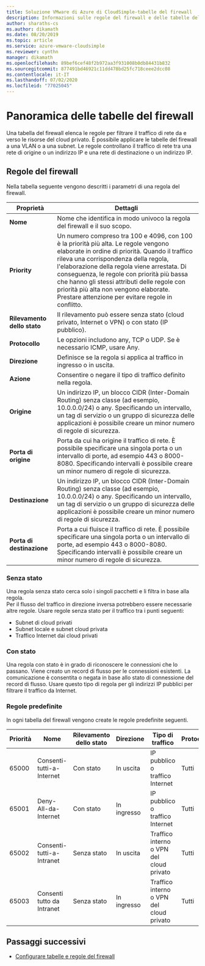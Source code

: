 ```yaml
---
title: Soluzione VMware di Azure di CloudSimple-tabelle del firewall
description: Informazioni sulle regole del firewall e delle tabelle del firewall del cloud privato CloudSimple.
author: sharaths-cs
ms.author: dikamath
ms.date: 08/20/2019
ms.topic: article
ms.service: azure-vmware-cloudsimple
ms.reviewer: cynthn
manager: dikamath
ms.openlocfilehash: 89bef6cef48f2b972aa3f931008b0db84431b832
ms.sourcegitcommit: 877491bd46921c11dd478bd25fc718ceee2dcc08
ms.contentlocale: it-IT
ms.lasthandoff: 07/02/2020
ms.locfileid: "77025045"
---
```

# <a name="firewall-tables-overview"></a>Panoramica delle tabelle del firewall

Una tabella del firewall elenca le regole per filtrare il traffico di rete da e verso le risorse del cloud privato. È possibile applicare le tabelle del firewall a una VLAN o a una subnet. Le regole controllano il traffico di rete tra una rete di origine o un indirizzo IP e una rete di destinazione o un indirizzo IP.

## <a name="firewall-rules"></a>Regole del firewall

Nella tabella seguente vengono descritti i parametri di una regola del firewall.

| Proprietà | Dettagli |
| ---------| --------|
| **Nome** | Nome che identifica in modo univoco la regola del firewall e il suo scopo. |
| **Priority** | Un numero compreso tra 100 e 4096, con 100 è la priorità più alta. Le regole vengono elaborate in ordine di priorità. Quando il traffico rileva una corrispondenza della regola, l'elaborazione della regola viene arrestata. Di conseguenza, le regole con priorità più bassa che hanno gli stessi attributi delle regole con priorità più alta non vengono elaborate.  Prestare attenzione per evitare regole in conflitto. |
| **Rilevamento dello stato** | Il rilevamento può essere senza stato (cloud privato, Internet o VPN) o con stato (IP pubblico).  |
| **Protocollo** | Le opzioni includono any, TCP o UDP. Se è necessario ICMP, usare Any. |
| **Direzione** | Definisce se la regola si applica al traffico in ingresso o in uscita. |
| **Azione** | Consentire o negare il tipo di traffico definito nella regola. |
| **Origine** | Un indirizzo IP, un blocco CIDR (Inter-Domain Routing) senza classe (ad esempio, 10.0.0.0/24) o any.  Specificando un intervallo, un tag di servizio o un gruppo di sicurezza delle applicazioni è possibile creare un minor numero di regole di sicurezza. |
| **Porta di origine** | Porta da cui ha origine il traffico di rete.  È possibile specificare una singola porta o un intervallo di porte, ad esempio 443 o 8000-8080. Specificando intervalli è possibile creare un minor numero di regole di sicurezza. |
| **Destinazione** | Un indirizzo IP, un blocco CIDR (Inter-Domain Routing) senza classe (ad esempio, 10.0.0.0/24) o any.  Specificando un intervallo, un tag di servizio o un gruppo di sicurezza delle applicazioni è possibile creare un minor numero di regole di sicurezza.  |
| **Porta di destinazione** | Porta a cui fluisce il traffico di rete.  È possibile specificare una singola porta o un intervallo di porte, ad esempio 443 o 8000-8080. Specificando intervalli è possibile creare un minor numero di regole di sicurezza.|

### <a name="stateless"></a>Senza stato

Una regola senza stato cerca solo i singoli pacchetti e li filtra in base alla regola.  
Per il flusso del traffico in direzione inversa potrebbero essere necessarie altre regole.  Usare regole senza stato per il traffico tra i punti seguenti:

* Subnet di cloud privati
* Subnet locale e subnet cloud privata
* Traffico Internet dai cloud privati

### <a name="stateful"></a>Con stato

 Una regola con stato è in grado di riconoscere le connessioni che lo passano. Viene creato un record di flusso per le connessioni esistenti. La comunicazione è consentita o negata in base allo stato di connessione del record di flusso.  Usare questo tipo di regola per gli indirizzi IP pubblici per filtrare il traffico da Internet.

### <a name="default-rules"></a>Regole predefinite

In ogni tabella del firewall vengono create le regole predefinite seguenti.

|Priorità|Nome|Rilevamento dello stato|Direzione|Tipo di traffico|Protocollo|Source (Sorgente)|Porta di origine|Destination|Porta di destinazione|Action|
|--------|----|--------------|---------|------------|--------|------|-----------|-----------|----------------|------|
|65000|Consenti-tutti-a-Internet|Con stato|In uscita|IP pubblico o traffico Internet|Tutti|Qualsiasi|Qualsiasi|Qualsiasi|Qualsiasi|Consenti|
|65001|Deny-All-da-Internet|Con stato|In ingresso|IP pubblico o traffico Internet|Tutti|Qualsiasi|Qualsiasi|Qualsiasi|Qualsiasi|Nega|
|65002|Consenti-tutti-a-Intranet|Senza stato|In uscita|Traffico interno o VPN del cloud privato|Tutti|Qualsiasi|Qualsiasi|Qualsiasi|Qualsiasi|Consenti|
|65003|Consenti tutto da Intranet|Senza stato|In ingresso|Traffico interno o VPN del cloud privato|Tutti|Qualsiasi|Qualsiasi|Qualsiasi|Qualsiasi|Consenti|

## <a name="next-steps"></a>Passaggi successivi

* [Configurare tabelle e regole del firewall](firewall.md)
